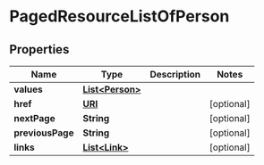 

# PagedResourceListOfPerson

## Properties

Name | Type | Description | Notes
------------ | ------------- | ------------- | -------------
**values** | [**List&lt;Person&gt;**](Person.md) |  | 
**href** | [**URI**](URI.md) |  |  [optional]
**nextPage** | **String** |  |  [optional]
**previousPage** | **String** |  |  [optional]
**links** | [**List&lt;Link&gt;**](Link.md) |  |  [optional]



